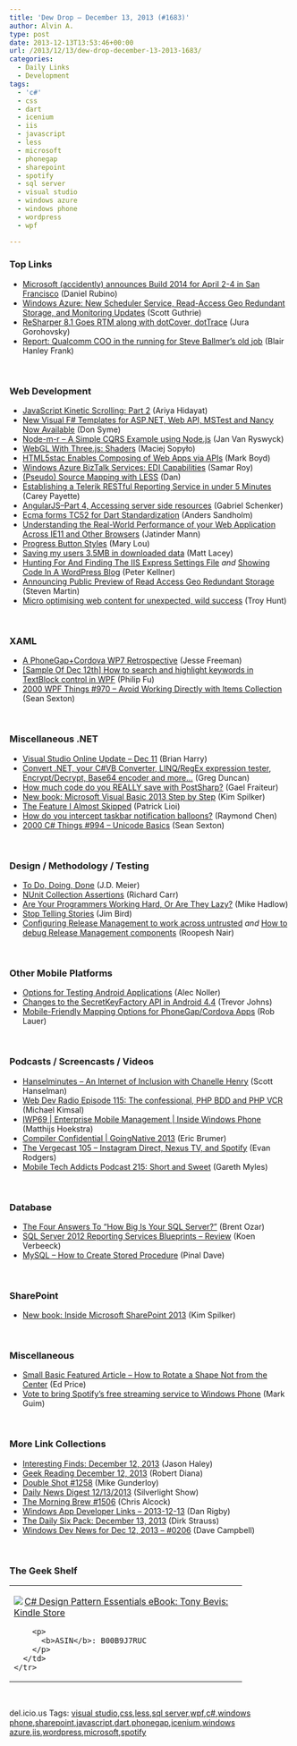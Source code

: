```yaml
---
title: 'Dew Drop – December 13, 2013 (#1683)'
author: Alvin A.
type: post
date: 2013-12-13T13:53:46+00:00
url: /2013/12/13/dew-drop-december-13-2013-1683/
categories:
  - Daily Links
  - Development
tags:
  - 'c#'
  - css
  - dart
  - icenium
  - iis
  - javascript
  - less
  - microsoft
  - phonegap
  - sharepoint
  - spotify
  - sql server
  - visual studio
  - windows azure
  - windows phone
  - wordpress
  - wpf

---
```

### <a name="top"></a>Top Links

  * <a href="http://feedproxy.google.com/~r/wmexperts/~3/PnimYynGhtM/story01.htm" target="_blank">Microsoft (accidently) announces Build 2014 for April 2-4 in San Francisco</a> (Daniel Rubino)
  * <a href="http://weblogs.asp.net/scottgu/archive/2013/12/12/windows-azure-new-scheduler-service-read-access-geo-redundant-storage-and-monitoring-updates.aspx" target="_blank">Windows Azure: New Scheduler Service, Read-Access Geo Redundant Storage, and Monitoring Updates</a> (Scott Guthrie)
  * <a href="http://blogs.jetbrains.com/dotnet/2013/12/resharper-81-goes-rtm-along-with-dotcover-dottrace/" target="_blank">ReSharper 8.1 Goes RTM along with dotCover, dotTrace</a> (Jura Gorohovsky)
  * <a href="http://feedproxy.google.com/~r/geekwire/~3/j0HtFthPg0c/" target="_blank">Report: Qualcomm COO in the running for Steve Ballmer’s old job</a> (Blair Hanley Frank)

&nbsp;

### <a name="web"></a>Web Development

  * <a href="http://feeds.dzone.com/~r/zones/architects/~3/B4vKY3V5QnI/javascript-kinetic-scrolling-0" target="_blank">JavaScript Kinetic Scrolling: Part 2</a> (Ariya Hidayat)
  * <a href="http://blogs.msdn.com/b/fsharpteam/archive/2013/12/12/new-visual-f-templates-for-asp-net-web-api-mstest-and-nancy-now-available.aspx" target="_blank">New Visual F# Templates for ASP.NET, Web API, MSTest and Nancy Now Available</a> (Don Syme)
  * <a href="http://feedproxy.google.com/~r/ElegantCode/~3/RIMv-qevXDY/" target="_blank">Node-m-r – A Simple CQRS Example using Node.js</a> (Jan Van Ryswyck)
  * <a href="http://feedproxy.google.com/~r/nettuts/~3/Gjj76gBTXbQ/" target="_blank">WebGL With Three.js: Shaders</a> (Maciej Sopyło)
  * <a href="http://feedproxy.google.com/~r/ProgrammableWeb/~3/nlMwfxzwvxQ/" target="_blank">HTML5stac Enables Composing of Web Apps via APIs</a> (Mark Boyd)
  * <a href="http://blogs.neudesic.com/post/2013/12/12/Windows-Azure-BizTalk-Services-EDI-Capabilities.aspx" target="_blank">Windows Azure BizTalk Services: EDI Capabilities</a> (Samar Roy)
  * <a href="http://www.productiverage.com/pseudo-source-mapping-with-less" target="_blank">(Pseudo) Source Mapping with LESS</a> (Dan)
  * <a href="http://feedproxy.google.com/~r/Telerik/~3/eI8E0w10xBc/establishing-a-telerik-restful-reporting-service-in-under-5-minutes" target="_blank">Establishing a Telerik RESTful Reporting Service in under 5 Minutes</a> (Carey Payette)
  * <a href="http://feedproxy.google.com/~r/LosTechies/~3/HQca0OfYgK4/" target="_blank">AngularJS–Part 4, Accessing server side resources</a> (Gabriel Schenker)
  * <a href="http://blog.chromium.org/2013/12/ecma-forms-tc52-for-dart-standardization.html" target="_blank">Ecma forms TC52 for Dart Standardization</a> (Anders Sandholm)
  * <a href="http://blogs.msdn.com/b/ie/archive/2013/12/12/understanding-the-real-world-performance-of-your-web-application-across-ie11-and-other-browsers.aspx" target="_blank">Understanding the Real-World Performance of your Web Application Across IE11 and Other Browsers</a> (Jatinder Mann)
  * <a href="http://feedproxy.google.com/~r/tympanus/~3/Hf_O4R-wk8s/" target="_blank">Progress Button Styles</a> (Mary Lou)
  * <a href="http://feedproxy.google.com/~r/MattLacey/~3/32DArXjrU74/saving-my-users-35mb-in-downloaded-data.html" target="_blank">Saving my users 3.5MB in downloaded data</a> (Matt Lacey)
  * <a href="http://peterkellner.net/2013/12/12/hunting-finding-iis-express-settings-file/?utm_source=rss&utm_medium=rss&utm_campaign=hunting-finding-iis-express-settings-file" target="_blank">Hunting For And Finding The IIS Express Settings File</a> _and_ <a href="http://peterkellner.net/2013/12/12/showing-code-wordpress-blog/?utm_source=rss&utm_medium=rss&utm_campaign=showing-code-wordpress-blog" target="_blank">Showing Code In A WordPress Blog</a> (Peter Kellner)
  * <a href="http://blogs.msdn.com/b/windowsazure/archive/2013/12/12/announcing-public-preview-of-read-access-geo-redundant-storage.aspx" target="_blank">Announcing Public Preview of Read Access Geo Redundant Storage</a> (Steven Martin)
  * <a href="http://feedproxy.google.com/~r/TroyHunt/~3/awpdFx1rVu8/micro-optimising-web-content-for.html" target="_blank">Micro optimising web content for unexpected, wild success</a> (Troy Hunt)

&nbsp;

### <a name="silverlight"></a>XAML

  * <a href="http://www.risingj.com/archives/585" target="_blank">A PhoneGap+Cordova WP7 Retrospective</a> (Jesse Freeman)
  * <a href="http://blogs.msdn.com/b/codefx/archive/2013/12/13/sample-of-dec-12th-how-to-search-and-highlight-keywords-in-textblock-control-in-wpf.aspx" target="_blank">[Sample Of Dec 12th] How to search and highlight keywords in TextBlock control in WPF</a> (Philip Fu)
  * <a href="http://wpf.2000things.com/2013/12/12/970-avoid-working-directly-with-items-collection/" target="_blank">2000 WPF Things #970 – Avoid Working Directly with Items Collection</a> (Sean Sexton)

&nbsp;

### <a name="dotnet"></a>Miscellaneous .NET

  * <a href="http://blogs.msdn.com/b/bharry/archive/2013/12/12/visual-studio-online-update-dec-11.aspx" target="_blank">Visual Studio Online Update – Dec 11</a> (Brian Harry)
  * <a href="http://coolthingoftheday.blogspot.com/2013/12/convert-net-your-c-converter-linqregex.html" target="_blank">Convert .NET, your C#VB Converter, LINQ/RegEx expression tester, Encrypt/Decrypt, Base64 encoder and more&#8230;</a> (Greg Duncan)
  * <a href="http://feedproxy.google.com/~r/postsharp/~3/8LL-r9UT0Q8/post.aspx" target="_blank">How much code do you REALLY save with PostSharp?</a> (Gael Fraiteur)
  * <a href="http://blogs.msdn.com/b/microsoft_press/archive/2013/12/13/new-book-microsoft-visual-basic-2013-step-by-step.aspx" target="_blank">New book: Microsoft Visual Basic 2013 Step by Step</a> (Kim Spilker)
  * <a href="http://feedproxy.google.com/~r/LosTechies/~3/ERoOElUBImU/" target="_blank">The Feature I Almost Skipped</a> (Patrick Lioi)
  * <a href="http://blogs.msdn.com/b/oldnewthing/archive/2013/12/12/10481367.aspx" target="_blank">How do you intercept taskbar notification balloons?</a> (Raymond Chen)
  * <a href="http://csharp.2000things.com/2013/12/12/994-unicode-basics/" target="_blank">2000 C# Things #994 – Unicode Basics</a> (Sean Sexton)

&nbsp;

### <a name="design"></a>Design / Methodology / Testing

  * <a href="http://feedproxy.google.com/~r/SourcesOfInsight/~3/yaxoRir2a-A/" target="_blank">To Do, Doing, Done</a> (J.D. Meier)
  * <a href="http://feedproxy.google.com/~r/BlackwaspLatestAdditions/~3/vmyCFnghRNY/RSSLanding.aspx" target="_blank">NUnit Collection Assertions</a> (Richard Carr)
  * <a href="http://feedproxy.google.com/~r/CodeRant/~3/IpwF21Nur8c/are-your-programmers-working-hard-or.html" target="_blank">Are Your Programmers Working Hard, Or Are They Lazy?</a> (Mike Hadlow)
  * <a href="http://feeds.dzone.com/~r/zones/agile/~3/9A51c6X_g2k/stop-telling-stories" target="_blank">Stop Telling Stories</a> (Jim Bird)
  * <a href="http://blogs.msdn.com/b/visualstudioalm/archive/2013/12/12/configuring-release-management-to-work-across-untrusted.aspx" target="_blank">Configuring Release Management to work across untrusted</a> _and_ <a href="http://blogs.msdn.com/b/visualstudioalm/archive/2013/12/13/how-to-enable-detailed-logs-and-collect-traces-from-various-release-management-components.aspx" target="_blank">How to debug Release Management components</a> (Roopesh Nair)

&nbsp;

### <a name="mobile"></a>Other Mobile Platforms

  * <a href="http://java.dzone.com/articles/options-testing-android" target="_blank">Options for Testing Android Applications</a> (Alec Noller)
  * <a href="http://feedproxy.google.com/~r/blogspot/hsDu/~3/s4DZLRl1eAI/changes-to-secretkeyfactory-api-in.html" target="_blank">Changes to the SecretKeyFactory API in Android 4.4</a> (Trevor Johns)
  * <a href="http://www.icenium.com/blog/icenium-team-blog/2013/12/12/mobile-friendly-mapping-options-for-phonegap-cordova-apps" target="_blank">Mobile-Friendly Mapping Options for PhoneGap/Cordova Apps</a> (Rob Lauer)

&nbsp;

### <a name="podcasts"></a>Podcasts / Screencasts / Videos

  * <a href="http://feedproxy.google.com/~r/HanselminutesWMA/~3/aZiKtBvqAJs/default.aspx" target="_blank">Hanselminutes &#8211; An Internet of Inclusion with Chanelle Henry</a> (Scott Hanselman)
  * <a href="http://feedproxy.google.com/~r/WebdevradioPodcastHome/~3/Oftd5oPtRNU/" target="_blank">Web Dev Radio Episode 115: The confessional, PHP BDD and PHP VCR</a> (Michael Kimsal)
  * <a href="http://channel9.msdn.com/Shows/Inside+Windows+Phone/IWP69--Enterprise-Mobile-Management" target="_blank">IWP69 | Enterprise Mobile Management | Inside Windows Phone</a> (Matthijs Hoekstra)
  * <a href="http://channel9.msdn.com/Events/GoingNative/2013/Compiler-Confidential" target="_blank">Compiler Confidential | GoingNative 2013</a> (Eric Brumer)
  * <a href="http://www.theverge.com/2013/12/13/5206690/the-vergecast-105-instagram-direct-nexus-tv-and-spotify" target="_blank">The Vergecast 105 &#8211; Instagram Direct, Nexus TV, and Spotify</a> (Evan Rodgers)
  * <a href="http://www.tracyandmatt.co.uk/mobile-tech-addicts-podcast-215-short-sweet/" target="_blank">Mobile Tech Addicts Podcast 215: Short and Sweet</a> (Gareth Myles)

&nbsp;

### <a name="sql"></a>Database

  * <a href="http://feedproxy.google.com/~r/BrentOzar-SqlServerDba/~3/NMTHwaJpTd4/" target="_blank">The Four Answers To “How Big Is Your SQL Server?”</a> (Brent Ozar)
  * <a href="http://blogs.lessthandot.com/index.php/DataMgmt/ssrs/reporting-services-blueprints" target="_blank">SQL Server 2012 Reporting Services Blueprints – Review</a> (Koen Verbeeck)
  * <a href="http://blog.sqlauthority.com/2013/12/13/mysql-how-to-create-stored-procedure/" target="_blank">MySQL – How to Create Stored Procedure</a> (Pinal Dave)

&nbsp;

### <a name="sp"></a>SharePoint

  * <a href="http://blogs.msdn.com/b/microsoft_press/archive/2013/12/12/new-book-inside-microsoft-sharepoint-2013.aspx" target="_blank">New book: Inside Microsoft SharePoint 2013</a> (Kim Spilker)

&nbsp;

### <a name="misc"></a>Miscellaneous

  * <a href="http://blogs.msdn.com/b/smallbasic/archive/2013/12/12/featured-article-small-basic-how-to-rotate-a-shape-not-from-the-center.aspx" target="_blank">Small Basic Featured Article &#8211; How to Rotate a Shape Not from the Center</a> (Ed Price)
  * <a href="http://feedproxy.google.com/~r/wmexperts/~3/K13E7numK04/story01.htm" target="_blank">Vote to bring Spotify&#8217;s free streaming service to Windows Phone</a> (Mark Guim)

&nbsp;

### <a name="links"></a>More Link Collections

  * <a href="http://jasonhaley.com/blog/post/2013/12/12/Interesting-Finds-December-12-2013.aspx" target="_blank">Interesting Finds: December 12, 2013</a> (Jason Haley)
  * <a href="http://feeds.regulargeek.com/~r/RegularGeek/~3/LrYy7e-b1no/" target="_blank">Geek Reading December 12, 2013</a> (Robert Diana)
  * <a href="http://afreshcup.com/home/2013/12/13/double-shot-1258.html" target="_blank">Double Shot #1258</a> (Mike Gunderloy)
  * <a href="http://feedproxy.google.com/~r/silverlightshow/~3/6iz-6BrlmnM/Daily-News-Digest-12-13-2013.aspx" target="_blank">Daily News Digest 12/13/2013</a> (Silverlight Show)
  * <a href="http://feedproxy.google.com/~r/ReflectivePerspective/~3/qaVHi9y-Syc/" target="_blank">The Morning Brew #1506</a> (Chris Alcock)
  * <a href="http://feedproxy.google.com/~r/DanRigby/~3/_dz8yehr6NY/" target="_blank">Windows App Developer Links &#8211; 2013-12-13</a> (Dan Rigby)
  * <a href="http://feeds.feedblitz.com/~/52076244/0/dirkstrauss~The-Daily-Six-Pack-December" target="_blank">The Daily Six Pack: December 13, 2013</a> (Dirk Strauss)
  * <a href="http://www.windowsdevnews.com/Blogs.aspx?ID=281" target="_blank">Windows Dev News for Dec 12, 2013 &#8211; #0206</a> (Dave Campbell)

&nbsp;

### <a name="shelf"></a>The Geek Shelf

<div id="scid:7dc1bd33-94bd-46fd-a20b-0131235bcd47:9339bb75-4009-4084-bb8a-45c516b60cd1" class="wlWriterEditableSmartContent" style="float: none; padding-bottom: 0px; padding-top: 0px; padding-left: 0px; margin: 0px; display: inline; padding-right: 0px">
  <table cellspacing="0" cellpadding="2" width="400" border="0" unselectable="on">
    <tr>
      <td valign="top" width="400">
        <p>
          <a title="C# Design Pattern Essentials eBook: Tony Bevis: Kindle Store" href="http://www.amazon.com/exec/obidos/ASIN/B00B9J7RUC/alvinashcraft-20"><img data-recalc-dims="1" decoding="async" src="https://i0.wp.com/images.amazon.com/images/P/B00B9J7RUC.01.MZZZZZZZ.jpg?w=660" border="0" align="left" style="float:left" />C# Design Pattern Essentials eBook: Tony Bevis: Kindle Store</a>
        </p>
        
        <p>
          <b>ASIN</b>: B00B9J7RUC
        </p>
      </td>
    </tr>
  </table>
</div>

&nbsp;

<div id="scid:0767317B-992E-4b12-91E0-4F059A8CECA8:afd35ca5-d30b-4d81-ac0a-623f0b1de88d" class="wlWriterEditableSmartContent" style="float: none; padding-bottom: 0px; padding-top: 0px; padding-left: 0px; margin: 0px; display: inline; padding-right: 0px">
  del.icio.us Tags: <a href="http://del.icio.us/popular/visual+studio" rel="tag">visual studio</a>,<a href="http://del.icio.us/popular/css" rel="tag">css</a>,<a href="http://del.icio.us/popular/less" rel="tag">less</a>,<a href="http://del.icio.us/popular/sql+server" rel="tag">sql server</a>,<a href="http://del.icio.us/popular/wpf" rel="tag">wpf</a>,<a href="http://del.icio.us/popular/c%23" rel="tag">c#</a>,<a href="http://del.icio.us/popular/windows+phone" rel="tag">windows phone</a>,<a href="http://del.icio.us/popular/sharepoint" rel="tag">sharepoint</a>,<a href="http://del.icio.us/popular/javascript" rel="tag">javascript</a>,<a href="http://del.icio.us/popular/dart" rel="tag">dart</a>,<a href="http://del.icio.us/popular/phonegap" rel="tag">phonegap</a>,<a href="http://del.icio.us/popular/icenium" rel="tag">icenium</a>,<a href="http://del.icio.us/popular/windows+azure" rel="tag">windows azure</a>,<a href="http://del.icio.us/popular/iis" rel="tag">iis</a>,<a href="http://del.icio.us/popular/wordpress" rel="tag">wordpress</a>,<a href="http://del.icio.us/popular/microsoft" rel="tag">microsoft</a>,<a href="http://del.icio.us/popular/spotify" rel="tag">spotify</a>
</div>